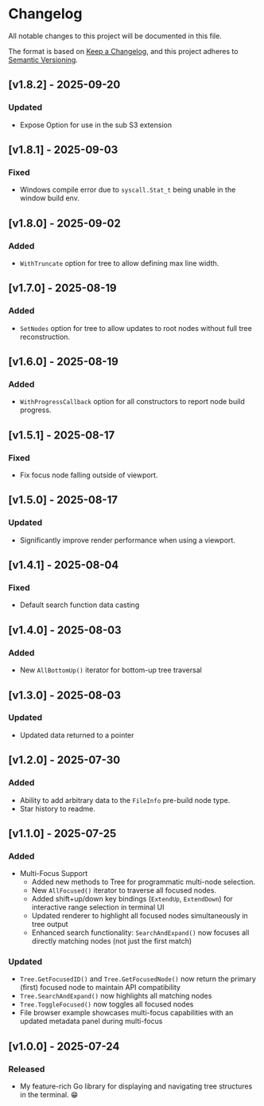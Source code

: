 # Changelog

All notable changes to this project will be documented in this file.

The format is based on [Keep a Changelog](https://keepachangelog.com/en/1.1.0/),
and this project adheres to [Semantic Versioning](https://semver.org/spec/v2.0.0.html).

## [v1.8.2] - 2025-09-20
### Updated
- Expose Option for use in the sub S3 extension

## [v1.8.1] - 2025-09-03
### Fixed
- Windows compile error due to `syscall.Stat_t` being unable in the window build env.

## [v1.8.0] - 2025-09-02
### Added
- `WithTruncate` option for tree to allow defining max line width. 

## [v1.7.0] - 2025-08-19
### Added
- `SetNodes` option for tree to allow updates to root nodes without full tree reconstruction.

## [v1.6.0] - 2025-08-19
### Added
- `WithProgressCallback` option for all constructors to report node build progress.

## [v1.5.1] - 2025-08-17
### Fixed
- Fix focus node falling outside of viewport.

## [v1.5.0] - 2025-08-17
### Updated
- Significantly improve render performance when using a viewport.

## [v1.4.1] - 2025-08-04
### Fixed
- Default search function data casting

## [v1.4.0] - 2025-08-03
### Added
- New `AllBottomUp()` iterator for bottom-up tree traversal

## [v1.3.0] - 2025-08-03
### Updated
- Updated data returned to a pointer

## [v1.2.0] - 2025-07-30
### Added
- Ability to add arbitrary data to the `FileInfo` pre-build node type.
- Star history to readme. 

## [v1.1.0] - 2025-07-25
### Added
- Multi-Focus Support
  - Added new methods to Tree for programmatic multi-node selection.
  - New `AllFocused()` iterator to traverse all focused nodes.
  - Added shift+up/down key bindings (`ExtendUp`, `ExtendDown`) for interactive range selection in terminal UI
  - Updated renderer to highlight all focused nodes simultaneously in tree output
  - Enhanced search functionality: `SearchAndExpand()` now focuses all directly matching nodes (not just the first match)
### Updated
- `Tree.GetFocusedID()` and `Tree.GetFocusedNode()` now return the primary (first) focused node to maintain API compatibility
- `Tree.SearchAndExpand()` now highlights all matching nodes
- `Tree.ToggleFocused()` now toggles all focused nodes
- File browser example showcases multi-focus capabilities with an updated metadata panel during multi-focus

## [v1.0.0] - 2025-07-24
### Released
- My feature-rich Go library for displaying and navigating tree structures in the terminal. 😁
